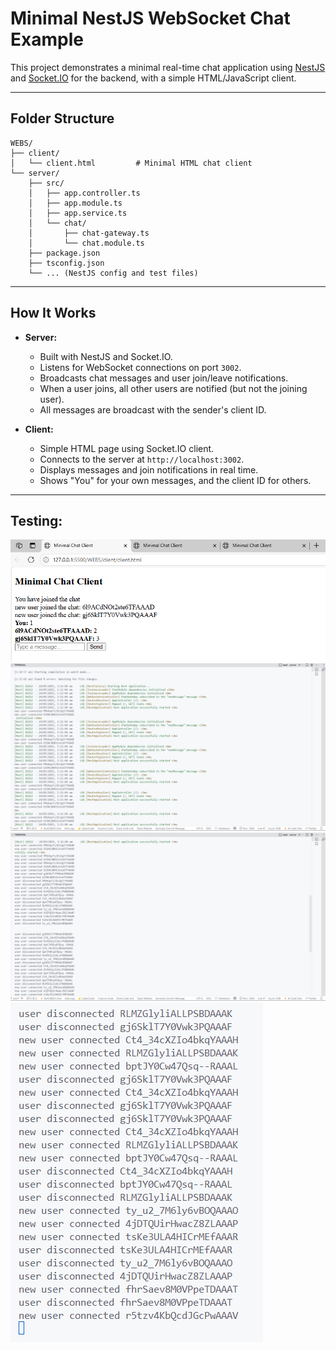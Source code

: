 # Minimal NestJS WebSocket Chat Example

This project demonstrates a minimal real-time chat application using [NestJS](https://nestjs.com/) and [Socket.IO](https://socket.io/) for the backend, with a simple HTML/JavaScript client.

---

## Folder Structure

```
WEBS/
├── client/
│   └── client.html         # Minimal HTML chat client
└── server/
    ├── src/
    │   ├── app.controller.ts
    │   ├── app.module.ts
    │   ├── app.service.ts
    │   └── chat/
    │       ├── chat-gateway.ts
    │       └── chat.module.ts
    ├── package.json
    ├── tsconfig.json
    └── ... (NestJS config and test files)
```

---

## How It Works

- **Server:**

  - Built with NestJS and Socket.IO.
  - Listens for WebSocket connections on port `3002`.
  - Broadcasts chat messages and user join/leave notifications.
  - When a user joins, all other users are notified (but not the joining user).
  - All messages are broadcast with the sender's client ID.

- **Client:**
  - Simple HTML page using Socket.IO client.
  - Connects to the server at `http://localhost:3002`.
  - Displays messages and join notifications in real time.
  - Shows "You" for your own messages, and the client ID for others.

---

## Testing:

![1748029306451](image/readme/1748029306451.png)
![1748029381926](image/readme/1748029381926.png)
![1748029417757](image/readme/1748029417757.png)
![1748029429989](image/readme/1748029429989.png)
